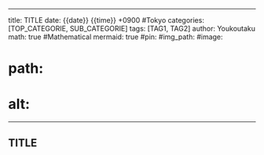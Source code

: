 
---
title: TITLE
date: {{date}} {{time}} +0900 #Tokyo
categories: [TOP_CATEGORIE, SUB_CATEGORIE]
tags: [TAG1, TAG2]
author: Youkoutaku
math: true #Mathematical
mermaid: true
#pin: 
#img_path: 
#image:
#  path: 
#  alt: 
---

## TITLE
